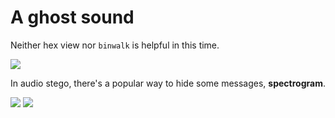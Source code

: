 # **A ghost sound**

Neither hex view nor `binwalk` is helpful in this time.

![](https://i.imgur.com/GnWExfN.png)

In audio stego, there's a popular way to hide some messages, **spectrogram**.

![](https://i.imgur.com/Of97cWy.png)
![](https://i.imgur.com/9BU0aix.png)



